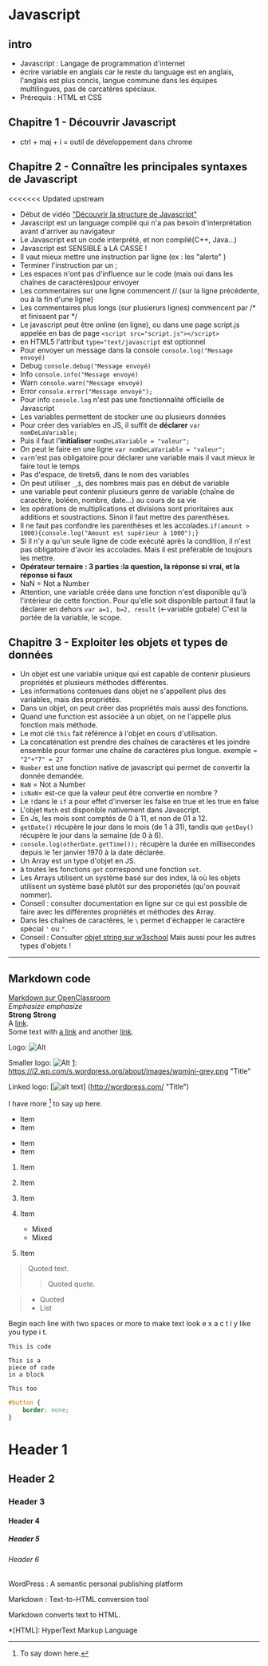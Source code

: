 # Javascript
## intro
- Javascript : Langage de programmation d'internet
- écrire variable en anglais car le reste du language est en anglais, l'anglais est plus concis, langue commune dans les équipes multilingues, pas de carcatères spéciaux.
- Prérequis : HTML et CSS

## Chapitre 1 - Découvrir Javascript
- ctrl + maj + i = outil de développement dans chrome

## Chapitre 2 - Connaître les principales syntaxes de Javascript
<<<<<<< Updated upstream
- Début de vidéo ["Découvrir la structure de Javascript"](https://www.linkedin.com/learning/l-essentiel-de-javascript/decouvrir-la-structure-de-javascript?u=42107057 "Lien vers la vidéo")
- Javascript est un language compilé qui n'a pas besoin d'interprétation avant d'arriver au navigateur
- Le Javascript est un code interprété, et non compilé(C++, Java...)
- Javascript est SENSIBLE à LA CASSE !
- Il vaut mieux mettre une instruction par ligne (ex : les "alerte" )
- Terminer l'instruction par un ;
- Les espaces n'ont pas d'influence sur le code (mais oui dans les chaînes de      caractères)pour envoyer 
- Les commentaires sur une ligne commencent  // (sur la ligne précédente, ou à la fin d'une ligne)
- Les commentaires plus longs (sur plusierurs lignes) commencent par /* et finissent par */
- Le javascript peut être online (en ligne), ou dans une page script.js appelée en bas de page `<script src="script.js"></script>`
- en HTML5 l'attribut `type="text/javascript` est optionnel
- Pour envoyer un message dans la console `console.log("Message envoyé)`
- Debug `console.debug("Message envoyé)`
- Info `console.info("Message envoyé)`
- Warn `console.warn("Message envoyé)`
- Error `console.error("Message envoyé");`
- Pour info `console.log` n'est pas une fonctionnalité officielle de Javascript
- Les variables permettent de stocker une ou plusieurs données
- Pour créer des variables en JS, il suffit de **déclarer** `var nomDeLaVariable;`
- Puis il faut l'**initialiser** `nomDeLaVariable = "valeur";`
- On peut le faire en une ligne `var nomDeLaVariable = "valeur";`
- `var`n'est pas obligatoire pour déclarer une variable mais il vaut mieux le faire tout le temps
- Pas d'espace, de tirets6, dans le nom des variables 
- On peut utiliser `_`,`$`, des nombres mais pas en début de variable
- une variable peut contenir plusieurs genre de variable (chaîne de caractère, boléen, nombre, date...) au cours de sa vie
- les opérations de multiplications et divisions sont prioritaires aux additions et soustractions. Sinon il faut mettre des parenthèses. 
- Il ne faut pas confondre les parenthèses et les accolades.`if(amount > 1000){console.log("Amount est supérieur à 1000");}`
- Si il n'y a qu'un seule ligne de code exécuté après la condition, il n'est pas obligatoire d'avoir les accolades. Mais il est préférable de toujours les mettre.
- **Opérateur ternaire : 3 parties :la question, la réponse si vrai, et la réponse si faux**
- NaN = Not a Number
- Attention, une variable créée dans une fonction n'est disponible qu'à l'intérieur de cette fonction. Pour qu'elle soit disponible partout il faut la déclarer en dehors `var a=1, b=2, result` (<-variable gobale) C'est la portée de la variable, le scope.
## Chapitre 3 - Exploiter les objets et types de données
- Un objet est une variable unique qui est capable de contenir plusieurs propriétés et plusieurs méthodes différentes.
- Les informations contenues dans objet ne s'appellent plus des variables, mais des propriétés.
- Dans un objet, on peut créer das propriétés mais aussi des fonctions.
- Quand une function est associée à un objet, on ne l'appelle plus fonction mais méthode.
- Le mot clé `this` fait référence à l'objet en cours d'utilisation.
- La concaténation est prendre des chaînes de caractères et les joindre ensemble pour former une chaîne de caractères plus longue. exemple = `"2"+"7" = 27`
- `Number` est une fonction native de javascript qui permet de convertir la donnée demandée.
- `NaN` = Not a Number
- `isNaN`= est-ce que la valeur peut être convertie en nombre ?
- Le `!`dans le `if` a pour effet d'inverser les false en true et les true en false
- L'objet `Math` est disponible nativement dans Javascript.
- En Js, les mois sont comptés de 0 à 11, et non de 01 à 12.
- `getDate()` récupère le jour dans le mois (de 1 à 31), tandis que `getDay()` récupère le jour dans la semaine (de 0 à 6).
- `console.log(otherDate.getTime());` récupère la durée en millisecondes depuis le 1er janvier 1970 à la date déclarée.
- Un Array est un type d'objet en JS.
- à toutes les fonctions `get` correspond une fonction `set`.
- Les Arrays utilisent un système basé sur des index, là où les objets utilisent un système basé plutôt sur des proporiétés (qu'on pouvait nommer).
- Conseil : consulter documentation en ligne sur ce qui est possible de faire avec les différentes propriétés et méthodes des Array.
- Dans les chaînes de caractères, le `\` permet d'échapper le caractère spécial `'` ou `"`.
- Conseil : Consulter [objet string sur w3school](https://www.w3schools.com/jsref/jsref_obj_string.asp "je consulte") Mais aussi pour les autres types d'objets !
  
  
  
  
  
  
    
-----------  
## Markdown code
[Markdown sur OpenClassroom](https://openclassrooms.com/fr/courses/1304236-redigez-en-markdown "markdown sur openclassroom")  
*Emphasize* _emphasize_  
**Strong** __Strong__  
A [link](http://example.com "Title").  
Some text with [a link][1] and
another [link][2].  

[1]: http://example.com/ "Title"
[2]: http://example.org/ "Title"

Logo: ![Alt](https://i2.wp.com/s.wordpress.org/about/images/logos/wordpress-logo-32.png "Title")

Smaller logo: ![Alt][1]
[1]: https://i2.wp.com/s.wordpress.org/about/images/wpmini-grey.png "Title"

Linked logo: [![alt text](https://i2.wp.com/s.wordpress.org/about/images/wpmini-grey.png)]
(http://wordpress.com/ "Title")

I have more [^1] to say up here.

[^1]: To say down here.

* Item
* Item
- Item
- Item

1. Item
2. Item

 	

3. Item
4. Item
   * Mixed
   * Mixed  
5. Item

 	

> Quoted text.
> > Quoted quote.

> * Quoted 
> * List	

  Begin each line with 
  two spaces or more to 
  make text look
  e x a c t l y 
  like  you  type i
  t.

  `This is code`

~~~~
This is a 
piece of code 
in a block
~~~~

```
This too
``` 	

```css
#button {
    border: none;
}
```

 	

# Header 1
## Header 2
### Header 3 
#### Header 4 ####
##### Header 5 #####
###### Header 6 ######

WordPress
:  A semantic personal publishing platform 

Markdown
:  Text-to-HTML conversion tool

Markdown converts text to HTML.

*[HTML]: HyperText Markup Language
